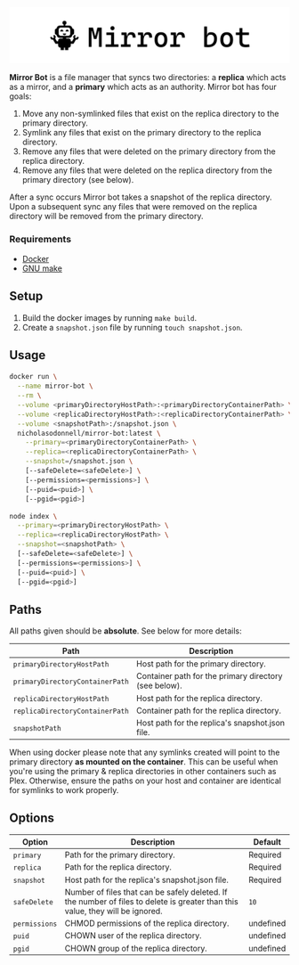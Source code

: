 <img src="logo/logo.png" />

**Mirror Bot** is a file manager that syncs two directories: a **replica** which acts as a mirror, and a **primary** which acts as an authority. Mirror bot has four goals:
1. Move any non-symlinked files that exist on the replica directory to the primary directory.
2. Symlink any files that exist on the primary directory to the replica directory.
3. Remove any files that were deleted on the primary directory from the replica directory.
4. Remove any files that were deleted on the replica directory from the primary directory (see below).

After a sync occurs Mirror bot takes a snapshot of the replica directory. Upon a subsequent sync any files that were removed on the replica directory will be removed from the primary directory.

### Requirements

- [Docker](https://www.docker.com/get-started)
- [GNU make](https://www.gnu.org/software/make/)

## Setup

1. Build the docker images by running `make build`.
2. Create a `snapshot.json` file by running `touch snapshot.json`.

## Usage

```bash
docker run \
  --name mirror-bot \
  --rm \
  --volume <primaryDirectoryHostPath>:<primaryDirectoryContainerPath> \
  --volume <replicaDirectoryHostPath>:<replicaDirectoryContainerPath> \
  --volume <snapshotPath>:/snapshot.json \
  nicholasodonnell/mirror-bot:latest \
    --primary=<primaryDirectoryContainerPath> \
    --replica=<replicaDirectoryContainerPath> \
    --snapshot=/snapshot.json \
    [--safeDelete=<safeDelete>] \
    [--permissions=<permissions>] \
    [--puid=<puid>] \
    [--pgid=<pgid>]
```

```bash
node index \
  --primary=<primaryDirectoryHostPath> \
  --replica=<replicaDirectoryHostPath> \
  --snapshot=<snapshotPath> \
  [--safeDelete=<safeDelete>] \
  [--permissions=<permissions>] \
  [--puid=<puid>] \
  [--pgid=<pgid>]
```

## Paths

All paths given should be **absolute**. See below for more details:

| Path                            | Description                                           |
| ------------------------------- | ----------------------------------------------------- |
| `primaryDirectoryHostPath`      | Host path for the primary directory.                  |
| `primaryDirectoryContainerPath` | Container path for the primary directory (see below). |
| `replicaDirectoryHostPath`      | Host path for the replica directory.                  |
| `replicaDirectoryContainerPath` | Container path for the replica directory.             |
| `snapshotPath`                  | Host path for the replica's snapshot.json file.       |

When using docker please note that any symlinks created will point to the primary directory **as mounted on the container**. This can be useful when you're using the primary & replica directories in other containers such as Plex. Otherwise, ensure the paths on your host and container are identical for symlinks to work properly.

## Options

| Option        | Description                                                                                                                    | Default   |
| ------------- | ------------------------------------------------------------------------------------------------------------------------------ | --------- |
| `primary`     | Path for the primary directory.                                                                                                | Required  |
| `replica`     | Path for the replica directory.                                                                                                | Required  |
| `snapshot`    | Host path for the replica's snapshot.json file.                                                                                | Required  |
| `safeDelete`  | Number of files that can be safely deleted. If the number of files to delete is greater than this value, they will be ignored. | `10`      |
| `permissions` | CHMOD permissions of the replica directory.                                                                                    | undefined |
| `puid`        | CHOWN user of the replica directory.                                                                                           | undefined |
| `pgid`        | CHOWN group of the replica directory.                                                                                          | undefined |

